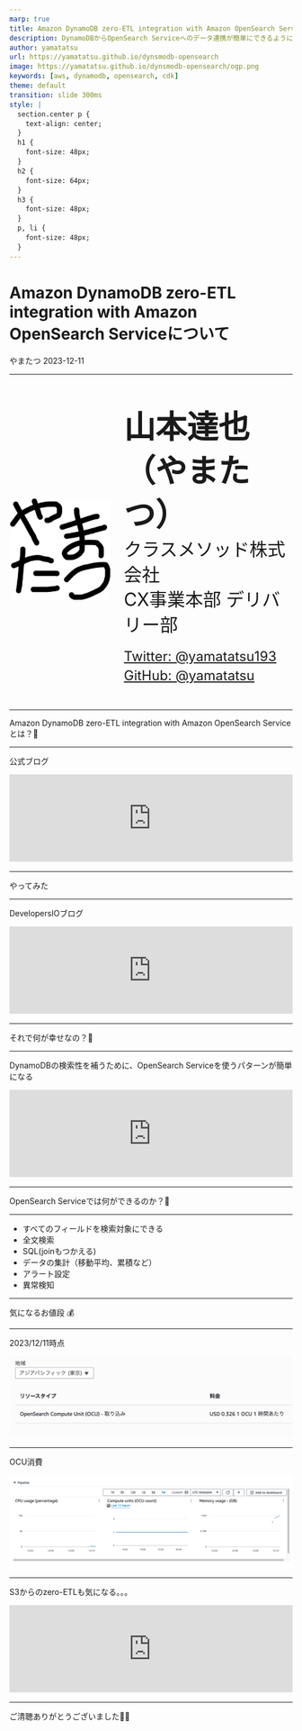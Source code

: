 ```yaml
---
marp: true
title: Amazon DynamoDB zero-ETL integration with Amazon OpenSearch Serviceについて
description: DynamoDBからOpenSearch Serviceへのデータ連携が簡単にできるようになりました
author: yamatatsu
url: https://yamatatsu.github.io/dynsmodb-opensearch
image: https://yamatatsu.github.io/dynsmodb-opensearch/ogp.png
keywords: [aws, dynamodb, opensearch, cdk]
theme: default
transition: slide 300ms
style: |
  section.center p {
    text-align: center;
  }
  h1 {
    font-size: 48px;
  }
  h2 {
    font-size: 64px;
  }
  h3 {
    font-size: 48px;
  }
  p, li {
    font-size: 48px;
  }
---
```


# Amazon DynamoDB zero-ETL integration with Amazon OpenSearch Serviceについて

やまたつ
2023-12-11

---

<dev style="display: flex; justify-content: center; align-items: center; margin-top: 40px;">
  <img
    src="./yamatatsu.png"
    height="180"
    width="180"
  />
  <ul style="list-style-type: none; line-height: 1.4">
    <li style="font-size: 56px; font-weight: 700;">山本達也（やまたつ）</li>
    <li style="font-size: 32px; margin-bottom: 0px;">クラスメソッド株式会社</li>
    <li style="font-size: 32px; margin-bottom: 16px;">CX事業本部 デリバリー部</li>
    <li style="font-size: 24px; margin-bottom: 0px;">
      <a href="https://twitter.com/yamatatsu193">Twitter: @yamatatsu193</a>
    </li>
    <li style="font-size: 24px; margin-bottom: 16px;">
      <a href="https://github.com/yamatatsu">GitHub: @yamatatsu</a>
    </li>
  </ul>
</dev>

---

Amazon DynamoDB zero-ETL integration with Amazon OpenSearch Service とは？🤔

---

公式ブログ

<iframe class="hatenablogcard" style="width:100%;height:155px;max-width:680px;" title="Amazon DynamoDB の Amazon OpenSearch Service とのゼロ ETL 統合が利用可能になりました | Amazon Web Services ブログ" src="https://hatenablog-parts.com/embed?url=https://aws.amazon.com/jp/blogs/news/amazon-dynamodb-zero-etl-integration-with-amazon-opensearch-service-is-now-generally-available/" width="300" height="150" frameborder="0" scrolling="no"></iframe>

---

やってみた

---

DevelopersIOブログ

<iframe class="hatenablogcard" style="width:100%;height:155px;max-width:680px;" title="Amazon DynamoDB zero-ETL integration with Amazon OpenSearch Service をCDKで書いてみた | DevelopersIO" src="https://hatenablog-parts.com/embed?url=https://dev.classmethod.jp/articles/dynamodb-to-opensearch-cdk/" width="300" height="150" frameborder="0" scrolling="no"></iframe>

---

それで何が幸せなの？🤔

---

DynamoDBの検索性を補うために、OpenSearch Serviceを使うパターンが簡単になる

<iframe class="hatenablogcard" style="width:100%;height:155px;max-width:680px;" title="Indexing Amazon DynamoDB Content with Amazon Elasticsearch Service Using AWS Lambda | AWS Compute Blog" src="https://hatenablog-parts.com/embed?url=https://aws.amazon.com/jp/blogs/compute/indexing-amazon-dynamodb-content-with-amazon-elasticsearch-service-using-aws-lambda/" width="300" height="150" frameborder="0" scrolling="no"></iframe>

---

OpenSearch Serviceでは何ができるのか？🤔

---

- すべてのフィールドを検索対象にできる
- 全文検索
- SQL(joinもつかえる)
- データの集計（移動平均、累積など）
- アラート設定
- 異常検知

---

気になるお値段 💰

---

2023/12/11時点

![Alt text](image-2.png)

---

OCU消費

![Alt text](image-1.png)

---

S3からのzero-ETLも気になる。。。

<iframe class="hatenablogcard" style="width:100%;height:155px;max-width:680px;" title="Amazon OpenSearch Service の Amazon S3 とのゼロ ETL 統合 (プレビュー) を発表 | AWS ニュースブログ" src="https://hatenablog-parts.com/embed?url=https://aws.amazon.com/jp/blogs/aws/amazon-opensearch-service-zero-etl-integration-with-amazon-s3-preview/" width="300" height="150" frameborder="0" scrolling="no"></iframe>

---

ご清聴ありがとうございました🙇‍♂️
